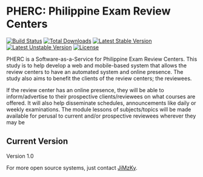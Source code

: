# PHERC: Philippine Exam Review Centers

[![Build Status](https://travis-ci.org/laravel/framework.svg)](https://travis-ci.org/laravel/framework)
[![Total Downloads](https://poser.pugx.org/laravel/framework/d/total.svg)](https://packagist.org/packages/laravel/framework)
[![Latest Stable Version](https://poser.pugx.org/laravel/framework/v/stable.svg)](https://packagist.org/packages/laravel/framework)
[![Latest Unstable Version](https://poser.pugx.org/laravel/framework/v/unstable.svg)](https://packagist.org/packages/laravel/framework)
[![License](https://poser.pugx.org/laravel/framework/license.svg)](https://packagist.org/packages/laravel/framework)

PHERC is a Software-as-a-Service for Philippine Exam Review Centers. This study is to
help develop a web and mobile-based system that allows the review centers to have an automated
system and online presence. The study also aims to benefit the clients of the review centers; the
reviewees.

If the review center has an online presence, they will be able to inform/advertise to their
prospective clients/reviewees on what courses are offered. It will also help disseminate schedules,
announcements like daily or weekly examinations. The module lessons of subjects/topics will be
made available for perusal to current and/or prospective reviewees wherever they may be

## Current Version

Version 1.0

For more open source systems, just contact [JiMzKy](http://fb.com/jimmy0923).
